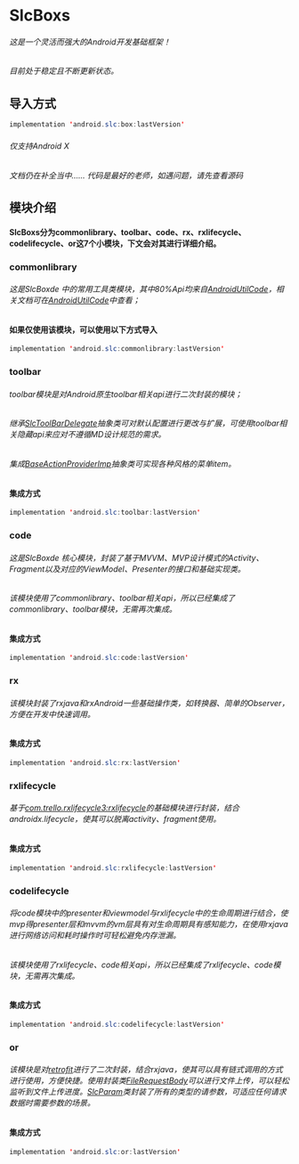 # SlcBoxs
###### 这是一个灵活而强大的Android开发基础框架！
###### 目前处于稳定且不断更新状态。
## 导入方式
````java
implementation 'android.slc:box:lastVersion'
````
###### 仅支持Android X
###### 文档仍在补全当中…… 代码是最好的老师，如遇问题，请先查看源码
## 模块介绍
#### SlcBoxs分为commonlibrary、toolbar、code、rx、rxlifecycle、codelifecycle、or这7个小模块，下文会对其进行详细介绍。
### commonlibrary
###### 这是SlcBoxde 中的常用工具类模块，其中80%Api均来自[AndroidUtilCode](https://github.com/Blankj/AndroidUtilCode "AndroidUtilCode")，相关文档可在[AndroidUtilCode](https://github.com/Blankj/AndroidUtilCode "AndroidUtilCode")中查看；
#### 如果仅使用该模块，可以使用以下方式导入
````java
implementation 'android.slc:commonlibrary:lastVersion'
````
### toolbar
###### toolbar模块是对Android原生toolbar相关api进行二次封装的模块；
###### 继承[SlcToolBarDelegate](https://github.com/sunlunchang1994/SlcBoxs/blob/master/toolbar/src/main/java/android/slc/toolbar/SlcToolBarDelegate.java "SlcToolBarDelegate")抽象类可对默认配置进行更改与扩展，可使用toolbar相关隐藏api来应对不遵循MD设计规范的需求。
###### 集成[BaseActionProviderImp](https://github.com/sunlunchang1994/SlcBoxs/blob/master/toolbar/src/main/java/androidx/core/view/BaseActionProviderImp.java "BaseActionProviderImp")抽象类可实现各种风格的菜单item。
#### 集成方式
````java
implementation 'android.slc:toolbar:lastVersion'
````
### code
###### 这是SlcBoxde 核心模块，封装了基于MVVM、MVP设计模式的Activity、Fragment以及对应的ViewModel、Presenter的接口和基础实现类。
###### 该模块使用了commonlibrary、toolbar相关api，所以已经集成了commonlibrary、toolbar模块，无需再次集成。
#### 集成方式
````java
implementation 'android.slc:code:lastVersion'
````
### rx
###### 该模块封装了rxjava和rxAndroid一些基础操作类，如转换器、简单的Observer，方便在开发中快速调用。
#### 集成方式
````java
implementation 'android.slc:rx:lastVersion'
````
### rxlifecycle
###### 基于[com.trello.rxlifecycle3:rxlifecycle](https://github.com/trello/RxLifecycle "com.trello.rxlifecycle3:rxlifecycle")的基础模块进行封装，结合androidx.lifecycle，使其可以脱离activity、fragment使用。
#### 集成方式
````java
implementation 'android.slc:rxlifecycle:lastVersion'
````
### codelifecycle
###### 将code模块中的presenter和viewmodel与rxlifecycle中的生命周期进行结合，使mvp得presenter层和mvvm的vm层具有对生命周期具有感知能力，在使用rxjava进行网络访问和耗时操作时可轻松避免内存泄漏。
###### 该模块使用了rxlifecycle、code相关api，所以已经集成了rxlifecycle、code模块，无需再次集成。
#### 集成方式
````java
implementation 'android.slc:codelifecycle:lastVersion'
````
### or
###### 该模块是对[retrofit](https://github.com/square/retrofit "retrofit")进行了二次封装，结合rxjava，使其可以具有链式调用的方式进行使用，方便快捷。使用封装类[FileRequestBody](https://github.com/sunlunchang1994/SlcBoxs/blob/master/or/src/main/java/android/slc/or/FileRequestBody.java "FileRequestBody")可以进行文件上传，可以轻松监听到文件上传进度。[SlcParam](https://github.com/sunlunchang1994/SlcBoxs/blob/master/or/src/main/java/android/slc/or/SlcParam.java "SlcParam")类封装了所有的类型的请参数，可适应任何请求数据时需要参数的场景。
#### 集成方式
````java
implementation 'android.slc:or:lastVersion'
````